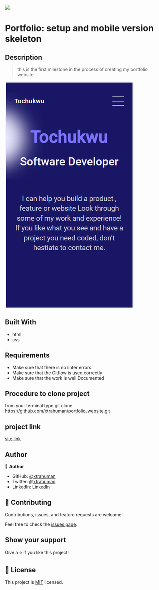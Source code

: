 ![](https://img.shields.io/badge/Microverse-blueviolet)

# Portfolio: setup and mobile version skeleton

## Description
> this is the first milestone in the process of creating my portfolio website 

![screenshot](./mobile_header-shot.PNG)


## Built With

- html
- css


## Requirements
- Make sure that there is no linter errors.
- Make sure that the Gitflow is used correctly
- Make sure that the work is well Documented

## Procedure to clone project

from your terminal type git clone https://github.com/xtrahuman/portfolio_website.git

## project link

[site link](https://xtrahuman.github.io/portfolio_website/)

## Author

👤 **Author**

- GitHub: [@xtrahuman](https://github.com/xtrahuman)
- Twitter: [@xtrahuman](https://twitter.com/xtrahuman)
- LinkedIn: [LinkedIn](https://linkedin.com/in/tochukwu-okpara-449528197)


## 🤝 Contributing

Contributions, issues, and feature requests are welcome!

Feel free to check the [issues page](../../issues/).

## Show your support

Give a ⭐️ if you like this project!


## 📝 License

This project is [MIT](./MIT.md) licensed.

